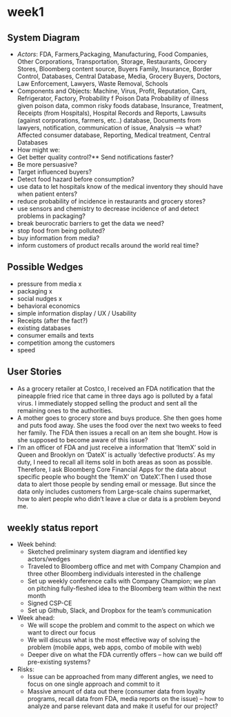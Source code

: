 # week1

## System Diagram 
* *Actors*:
FDA, Farmers,Packaging, Manufacturing, Food Companies, Other Corporations, Transportation, Storage, Restaurants, Grocery Stores, Bloomberg content source, Buyers Family, Insurance, Border Control, Databases, Central Database, Media, Grocery Buyers, Doctors, Law Enforcement, Lawyers, Waste Removal, Schools
* Components and Objects: Machine, Virus, Profit, Reputation, Cars, Refrigerator, Factory, Probability f Poison Data
Probability of illness given poison data, common risky foods database, Insurance, Treatment, Receipts (from Hospitals), Hospital Records and Reports, Lawsuits (against corporations, farmers, etc..) database, Documents from lawyers, notification, communication of issue, Analysis --> what? Affected consumer database, Reporting, Medical treatment, Central Databases
* How might we:
 * Get better quality control?** Send notifications faster?
 * Be more persuasive?
 * Target influenced buyers?
 * Detect food hazard before consumption?
 * use data to let hospitals know of the medical inventory they should have when patient enters?
 * reduce probability of incidence in restaurants and grocery stores?
 * use sensors and chemistry to decrease incidence of and detect problems in packaging?
 * break beurocratic barriers to get the data we need?
 * stop food from being polluted?
 * buy information from media?
 * inform customers of product recalls around the world real time?

## Possible Wedges
* pressure from media x
* packaging x
* social nudges x
* behavioral economics
* simple information display / UX / Usability
* Receipts (after the fact?)
* existing databases 
* consumer emails and texts
* competition among the customers
* speed

## User Stories
* As a grocery retailer at Costco, I received an FDA notification that the pineapple fried rice  that came in three days ago is polluted by a fatal virus. I immediately stopped selling the product and sent all the remaining ones to the authorities. 
* A mother goes to grocery store and buys produce. She then goes home and puts food away. She uses the food over the next two weeks to feed her family. The FDA then issues a recall on an item she bought. How is she supposed to become aware of this issue?
* I’m an officer of FDA and just receive a information that ‘ItemX’ sold in Queen and Brooklyn on ‘DateX’ is actually ‘defective products’. As my duty, I need to recall all items sold in both areas as soon as possible. Therefore, I ask Bloomberg Core Financial Apps for the data about specific people who bought the ‘ItemX’ on ‘DateX’.Then I used those data to alert those people by sending email or message. But since the data only includes customers from Large-scale chains supermarket, how to alert people who didn’t leave a clue or data is a problem beyond me.


## weekly status report
* Week behind:
  * Sketched preliminary system diagram and identified key actors/wedges
  * Traveled to Bloomberg office and met with Company Champion and three other Bloomberg individuals interested in the challenge
  * Set up weekly conference calls with Company Champion; we plan on pitching fully-fleshed idea to the Bloomberg team within the next month
  * Signed CSP-CE
  * Set up Github, Slack, and Dropbox for the team’s communication           
* Week ahead:
  * We will scope the problem and commit to the aspect on which we want to direct our focus
  * We will discuss what is the most effective way of solving the problem (mobile apps, web apps, combo of mobile with web)
  * Deeper dive on what the FDA currently offers – how can we build off pre-existing systems?
* Risks:
  * Issue can be approached from many different angles, we need to focus on one single approach and commit to it
  * Massive amount of data out there (consumer data from loyalty programs, recall data from FDA, media reports on the issue) – how to analyze and parse relevant data and make it useful for our project?


